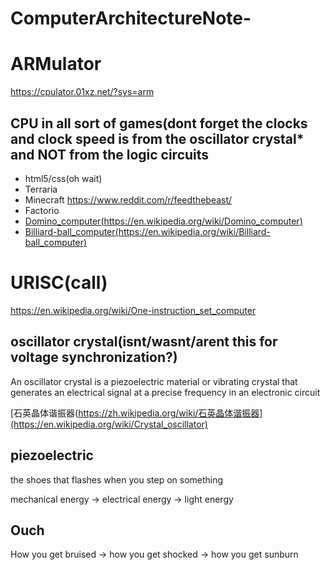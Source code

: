 # ComputerArchitectureNote-

# ARMulator

<https://cpulator.01xz.net/?sys=arm>

## CPU in all sort of games(dont forget the clocks and clock speed is from the oscillator crystal* and NOT from the logic circuits

- html5/css(oh wait)
- Terraria
- Minecraft <https://www.reddit.com/r/feedthebeast/>
- Factorio
- [Domino_computer(https://en.wikipedia.org/wiki/Domino_computer)](https://en.wikipedia.org/wiki/Domino_computer)
- [Billiard-ball_computer(https://en.wikipedia.org/wiki/Billiard-ball_computer)](https://en.wikipedia.org/wiki/Billiard-ball_computer)

  
# URISC(call)
https://en.wikipedia.org/wiki/One-instruction_set_computer

## oscillator crystal(isnt/wasnt/arent this for voltage synchronization?)

An oscillator crystal is a piezoelectric material or vibrating crystal that generates an electrical signal at a precise frequency in an electronic circuit

[石英晶体谐振器(https://zh.wikipedia.org/wiki/石英晶体谐振器](https://en.wikipedia.org/wiki/Crystal_oscillator)

## piezoelectric

the shoes that flashes when you step on something

mechanical energy -> electrical energy -> light energy

## Ouch

How you get bruised -> how you get shocked -> how you get sunburn 
